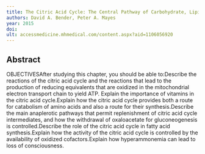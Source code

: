 ```yaml
---
title: The Citric Acid Cycle: The Central Pathway of Carbohydrate, Lipid & Amino Acid Metabolism
authors: David A. Bender, Peter A. Mayes
year: 2015
doi: 
ult: accessmedicine.mhmedical.com/content.aspx?aid=1106056920
---
```

## Abstract
OBJECTIVESAfter studying this chapter, you should be able to:Describe the reactions of the citric acid cycle and the reactions that lead to the production of reducing equivalents that are oxidized in the mitochondrial electron transport chain to yield ATP. Explain the importance of vitamins in the citric acid cycle.Explain how the citric acid cycle provides both a route for catabolism of amino acids and also a route for their synthesis.Describe the main anaplerotic pathways that permit replenishment of citric acid cycle intermediates, and how the withdrawal of oxaloacetate for gluconeogenesis is controlled.Describe the role of the citric acid cycle in fatty acid synthesis.Explain how the activity of the citric acid cycle is controlled by the availability of oxidized cofactors.Explain how hyperammonemia can lead to loss of consciousness.
